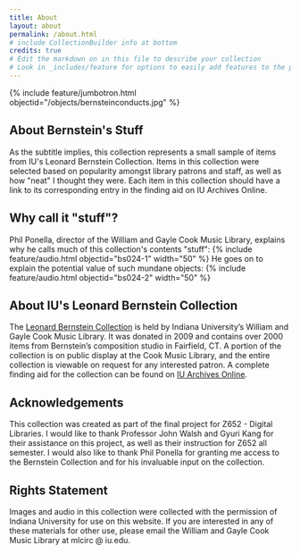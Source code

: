 ```yaml
---
title: About
layout: about
permalink: /about.html
# include CollectionBuilder info at bottom
credits: true
# Edit the markdown on in this file to describe your collection
# Look in _includes/feature for options to easily add features to the page
---
```


{% include feature/jumbotron.html objectid="/objects/bernsteinconducts.jpg" %}

## About Bernstein's Stuff
As the subtitle implies, this collection represents a small sample of items from IU's Leonard Bernstein Collection. Items in this collection were selected based on popularity amongst library patrons and staff, as well as how "neat" I thought they were. Each item in this collection should have a link to its corresponding entry in the finding aid on IU Archives Online.

## Why call it "stuff"?
Phil Ponella, director of the William and Gayle Cook Music Library, explains why he calls much of this collection's contents "stuff": 
{% include feature/audio.html objectid="bs024-1" width="50" %}
He goes on to explain the potential value of such mundane objects:
{% include feature/audio.html objectid="bs024-2" width="50" %}

## About IU's Leonard Bernstein Collection
The <a href="https://music.indiana.edu/about/cook-music-library/bernstein.html">Leonard Bernstein Collection</a> is held by Indiana University’s William and Gayle Cook Music Library. It was donated in 2009 and contains over 2000 items from Bernstein’s composition studio in Fairfield, CT. A portion of the collection is on public display at the Cook Music Library, and the entire collection is viewable on request for any interested patron. A complete finding aid for the collection can be found on <a href="https://archives.iu.edu/catalog/VAD8042">IU Archives Online</a>.

## Acknowledgements
This collection was created as part of the final project for Z652 - Digital Libraries. I would like to thank Professor John Walsh and Gyuri Kang for their assistance on this project, as well as their instruction for Z652 all semester. I would also like to thank Phil Ponella for granting me access to the Bernstein Collection and for his invaluable input on the collection.

## Rights Statement
Images and audio in this collection were collected with the permission of Indiana University for use on this website. If you are interested in any of these materials for other use, please email the William and Gayle Cook Music Library at mlcirc @ iu.edu.
